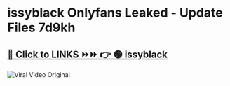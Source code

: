
 # issyblack Onlyfans Leaked - Update Files 7d9kh

## <h2><a href="https://clipsfans.com/issyblack&ref=git">🔗 Click to LINKS ⏩⏩ 👉 🟢 issyblack </a></h2>

<a href="https://clipsfans.com/issyblack&ref=git" rel="nofollow" data-target="animated-image.originalLink"><img src="https://i.ibb.co.com/xMMVF88/686577567.gif" alt="Viral Video Original" style="max-width: 100%; display: inline-block;" data-target="animated-image.originalImage"></a>

